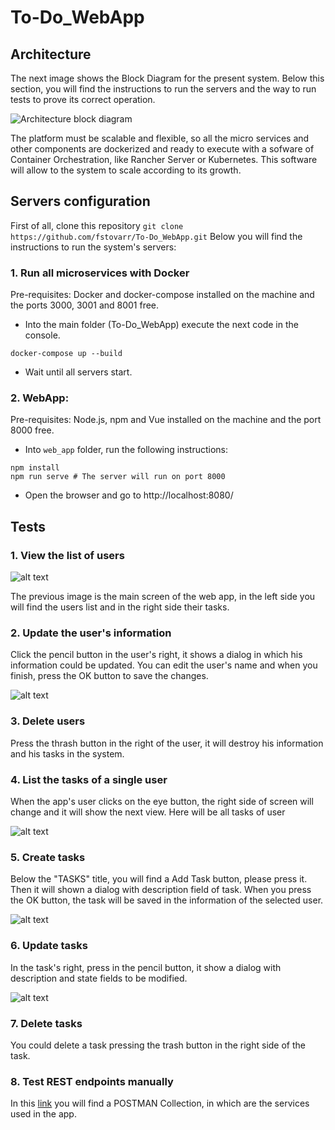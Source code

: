 # To-Do_WebApp

## Architecture

The next image shows the Block Diagram for the present system. Below this section, you will find the instructions to run the servers and the way to run tests to prove its correct operation.

![Architecture block diagram](https://i.imgur.com/zMP1LUt.png)

The platform must be scalable and flexible, so all the micro services and other components are dockerized and ready to execute with a sofware of Container Orchestration, like Rancher Server or Kubernetes. This software will allow to the system to scale according to its growth.

## Servers configuration

First of all, clone this repository `git clone https://github.com/fstovarr/To-Do_WebApp.git`
Below you will find the instructions to run the system's servers:

### 1. Run all microservices with Docker
Pre-requisites:
Docker and docker-compose installed on the machine and the ports 3000, 3001 and 8001 free.

- Into the main folder (To-Do_WebApp) execute the next code in the console.
```
docker-compose up --build
```
- Wait until all servers start.

### 2. WebApp:
Pre-requisites:
Node.js, npm and Vue installed on the machine and the port 8000 free.

- Into `web_app` folder, run the following instructions:
```
npm install
npm run serve # The server will run on port 8000
```
- Open the browser and go to http://localhost:8080/

## Tests

### 1. View the list of users

![alt text](https://i.ibb.co/fn2BQcm/image.png "Logo Title Text 1")

The previous image is the main screen of the web app, in the left side you will find the users list and in the right side their tasks.

### 2. Update the user's information

Click the pencil button in the user's right, it shows a dialog in which his information could be updated. You can edit the user's name and when you finish, press the OK button to save the changes.

![alt text](https://i.ibb.co/G9m5LnY/image.png "Logo Title Text 1")

### 3. Delete users

Press the thrash button in the right of the user, it will destroy his information and his tasks in the system.

### 4. List the tasks of a single user

When the app's user clicks on the eye button, the right side of screen will change and it will show the next view. Here will be all tasks of user 

![alt text](https://i.ibb.co/51nM2Xk/image.png "Logo Title Text 1")

### 5. Create tasks

Below the "TASKS" title, you will find a Add Task button, please press it. Then it will shown a dialog with description field of task. When you press the OK button, the task will be saved in the information of the selected user.

![alt text](https://i.ibb.co/DknG6Sc/image.png "Logo Title Text 1")

### 6. Update tasks

In the task's right, press in the pencil button, it show a dialog with description and state fields to be modified.

![alt text](https://i.ibb.co/9ZJFtk8/image.png "Logo Title Text 1")

### 7. Delete tasks

You could delete a task pressing the trash button in the right side of the task.

### 8. Test REST endpoints manually

In this [link](https://www.getpostman.com/collections/990a93dc2b6c0417f018) you will find a POSTMAN Collection, in which are the services used in the app.